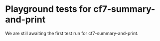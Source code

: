 # Playground tests for cf7-summary-and-print
We are still awaiting the first test run for cf7-summary-and-print.
